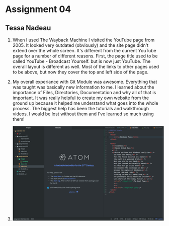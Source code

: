 # Assignment 04
## Tessa Nadeau

1. When I used The Wayback Machine I visited the YouTube page from 2005. It looked very outdated (obviously) and the site page didn't extend over the whole screen. It's different from the current YouTube page for a number of different reasons. First, the page title used to be called YouTube - Broadcast Yourself. but is now just YouTube. The overall layout is different as well. Most of the links to other pages used to be above, but now they cover the top and left side of the page.

2. My overall experiance with Git Module was awesome. Everything that was taught was basically new information to me. I learned about the importance of Files, Directories, Documentation and why all of that is important. It was really helpful to create my own website from the ground up because it helped me understand what goes into the whole process. The biggest help has been the tutorials and walkthrough videos. I would be lost without them and I've learned so much using them!


3. ![My Screenshot](./images/screenshot.png)
